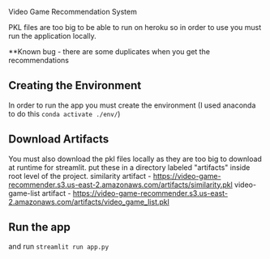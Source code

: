 Video Game Recommendation System

PKL files are too big to be able to run on heroku so in order to use you must run the application locally.

**Known bug - there are some duplicates when you get the recommendations

## Creating the Environment
In order to run the app you must create the environment (I used anaconda to do this `conda activate ./env/`) 

## Download Artifacts
You must also download the pkl files locally as they are too big to download at runtime for streamlit.
put these in a directory labeled "artifacts" inside root level of the project.
similarity artifact - https://video-game-recommender.s3.us-east-2.amazonaws.com/artifacts/similarity.pkl
video-game-list artifact - https://video-game-recommender.s3.us-east-2.amazonaws.com/artifacts/video_game_list.pkl

## Run the app
and run `streamlit run app.py`
